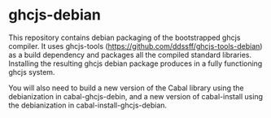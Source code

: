 ghcjs-debian
============

This repository contains debian packaging of the bootstrapped ghcjs
compiler.  It uses ghcjs-tools
(https://github.com/ddssff/ghcjs-tools-debian) as a build dependency
and packages all the compiled standard libraries.  Installing the
resulting ghcjs debian package produces in a fully functioning ghcjs
system.

You will also need to build a new version of the Cabal library using
the debianization in cabal-ghcjs-debin, and a new version of cabal-install
using the debianization in cabal-install-ghcjs-debian.

